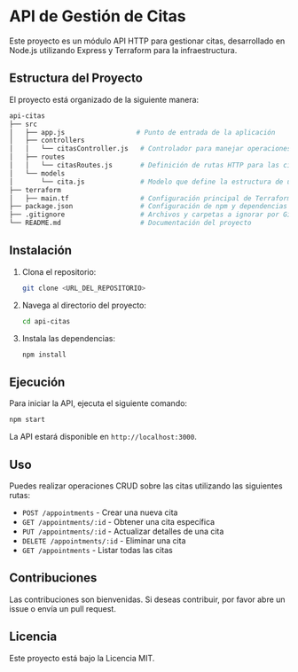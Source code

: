 # API de Gestión de Citas

Este proyecto es un módulo API HTTP para gestionar citas, desarrollado en Node.js utilizando Express y Terraform para la infraestructura.

## Estructura del Proyecto

El proyecto está organizado de la siguiente manera:

```bash
api-citas
├── src
│   ├── app.js                  # Punto de entrada de la aplicación
│   ├── controllers
│   │   └── citasController.js   # Controlador para manejar operaciones CRUD de citas
│   ├── routes
│   │   └── citasRoutes.js       # Definición de rutas HTTP para las citas
│   └── models
│       └── cita.js              # Modelo que define la estructura de una cita
├── terraform
│   ├── main.tf                  # Configuración principal de Terraform
├── package.json                 # Configuración de npm y dependencias
├── .gitignore                   # Archivos y carpetas a ignorar por Git
└── README.md                    # Documentación del proyecto
```

## Instalación

1. Clona el repositorio:

   ```bash
   git clone <URL_DEL_REPOSITORIO>
   ```

2. Navega al directorio del proyecto:

   ```bash
   cd api-citas
   ```

3. Instala las dependencias:

   ```bash
   npm install
   ```

## Ejecución

Para iniciar la API, ejecuta el siguiente comando:

   ```bash
   npm start
   ```

La API estará disponible en `http://localhost:3000`.

## Uso

Puedes realizar operaciones CRUD sobre las citas utilizando las siguientes rutas:

- `POST /appointments` - Crear una nueva cita
- `GET /appointments/:id` - Obtener una cita específica
- `PUT /appointments/:id` - Actualizar detalles de una cita
- `DELETE /appointments/:id` - Eliminar una cita
- `GET /appointments` - Listar todas las citas

## Contribuciones

Las contribuciones son bienvenidas. Si deseas contribuir, por favor abre un issue o envía un pull request.

## Licencia

Este proyecto está bajo la Licencia MIT.
